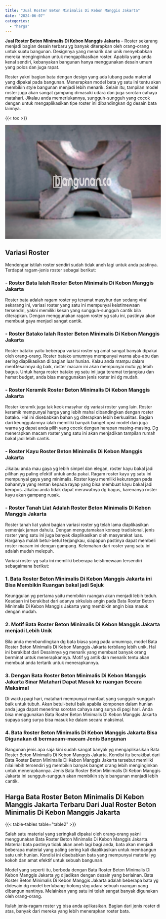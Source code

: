 ```yaml
---
title: "Jual Roster Beton Minimalis Di Kebon Manggis Jakarta"
date: "2024-06-07"
categories: 
  - "harga"
---
```


**Jual Roster Beton Minimalis Di Kebon Manggis Jakarta** – Roster sekarang menjadi bagian desain terbaru yg banyak diterapkan oleh orang-orang untuk suatu bangunan. Designnya yang menarik dan unik menyebabkan mereka menginginkan untuk mengaplikasikan roster. Apabila yang anda kenal sendiri, kebanyakan bangunan hanya menggunakan desain umum yang polos dan juga rapat.

Roster yakni bagian bata dengan design yang ada lubang pada material yang dipakai pada bangunan. Menerapkan model bata yg satu ini tentu akan membikin style bangunan menjadi lebih menarik. Selain itu, tampilan model roster juga akan sangat gampang dimasuki udara dan juga sorotan cahaya matahari. Jikalau anda memerlukannya, sungguh-sungguh yang cocok dengan untuk mengaplikasikan tipe roster ini dibandingkan dg desain bata lainnya.

{{< toc >}}

![Jual Roster Beton Minimalis Di Kebon Manggis Jakarta](/images/bata-roster-minimalis-15.png)

## Variasi Roster

Mendengar istilah roster sendiri sudah tidak aneh lagi untuk anda pastinya. Terdapat ragam-jenis roster sebagai berikut:

### \- Roster Bata Ialah Roster Beton Minimalis Di Kebon Manggis Jakarta

Roster bata adalah ragam roster yg teramat masyhur dan sedang viral sekarang ini, variasi roster yang satu ini mempunyai keistimewaan tersendiri, yakni memiliki kesan yang sungguh-sungguh cantik bila diterapkan. Dengan menggunakan ragam roster yg satu ini, pastinya akan membuat gaya menjadi sangat cantik.

### \- Roster Batako Ialah Roster Beton Minimalis Di Kebon Manggis Jakarta

Roster batako yaitu beberapa variasi roster yg amat sangat banyak dipakai oleh orang-orang. Roster batako umumnya mempunyai warna abu-abu dan sering diaplikasikan di bagian luar hunian. Kalau anda mampu dalam menDesainnya dg baik, roster macam ini akan mempunyai mutu yg lebih bagus. Untuk harga roster batako yg satu ini juga teramat terjangkau dan hemat budget, anda bisa menggunakan jenis roster ini dg mudah.

### \- Roster Keramik Roster Beton Minimalis Di Kebon Manggis Jakarta

Roster keramik juga tak keok masyhur dg variasi roster yang lain. Roster keramik mempunyai harga yang lebih mahal dibandingkan dengan roster batako. Hal ini disebabkan bahan yg diterapkan lebih berkualitas. Bagian dari keunggulannya ialah memiliki banyak banget opsi model dan juga warna yg dapat anda pilih yang cocok dengan harapan masing-masing. Dg menerapkan macam roster yang satu ini akan menjadikan tampilan rumah bakal jadi lebih cantik.

### \- Roster Kayu Roster Beton Minimalis Di Kebon Manggis Jakarta

Jikalau anda mau gaya yg lebih simpel dan elegan, roster kayu bakal jadi pilihan yg paling efektif untuk anda pakai. Ragam roster kayu yg satu ini mempunyai gaya yang minimalis. Roster kayu memiliki kekurangan pada bahannya yang rentan kepada rayap yang bisa membuat kayu bakal jadi keropos. Jikalau anda tidak dapat merawatnya dg bagus, karenanya roster kayu akan gampang rusak.

### \- Roster Tanah Liat Adalah Roster Beton Minimalis Di Kebon Manggis Jakarta

Roster tanah liat yakni bagian variasi roster yg telah lama diaplikasikan semenjak jaman dahulu. Dengan mengutamakan konsep tradisional, jenis roster yang satu ini juga banyak diaplikasikan oleh masyarakat luas. Harganya malah betul-betul terjangkau, siapapun pastinya dapat membeli roster macam ini dengan gampang. Kelemahan dari roster yang satu ini adalah mudah melepuh.

Variasi roster yg satu ini memiliki beberapa keistimewaan tersendiri sebagaimana berikut:

### 1\. Bata Roster Beton Minimalis Di Kebon Manggis Jakarta ini Bisa Membikin Ruangan bakal jadi Sejuk

Keunggulan yg pertama yaitu membikin ruangan akan menjadi lebih teduh. Keadaan ini berakibat dari adanya sirkulais angin pada Bata Roster Beton Minimalis Di Kebon Manggis Jakarta yang membikin angin bisa masuk dengan mudah.

### 2\. Motif Bata Roster Beton Minimalis Di Kebon Manggis Jakarta menjadi Lebih Unik

Bila anda membandingkan dg bata biasa yang pada umumnya, model Bata Roster Beton Minimalis Di Kebon Manggis Jakarta terbilang lebih unik. Hal ini berakibat dari Desainnya yg menarik yang membuat banyak orang berminat untuk menerapkannya. Motif yg antik dan menarik tentu akan membuat anda tertarik untuk menerapkannya.

### 3\. Dengan Bata Roster Beton Minimalis Di Kebon Manggis Jakarta Sinar Matahari Dapat Masuk ke ruangan Secara Maksimal

Di waktu pagi hari, matahari mempunyai manfaat yang sungguh-sungguh baik untuk tubuh. Akan betul-betul baik apabila komponen dalam hunian anda juga dapat menerima sorotan cahaya sang surya di pagi hari. Anda bisa menggunakan Bata Roster Beton Minimalis Di Kebon Manggis Jakarta supaya sang surya bisa masuk ke dalam secara maksimal.

### 4\. Bata Roster Beton Minimalis Di Kebon Manggis Jakarta Bisa Digunakan di bermacam-macam Jenis Bangunan

Bangunan jenis apa saja kini sudah sangat banyak yg mengaplikasikan Bata Roster Beton Minimalis Di Kebon Manggis Jakarta. Kondisi itu berakibat dari Bata Roster Beton Minimalis Di Kebon Manggis Jakarta tersebut memiliki nilai lebih tersendiri yg membikin banyak banget orang lebih menginginkan untuk menerapkannya. Jenis Bata Roster Beton Minimalis Di Kebon Manggis Jakarta ini sungguh-sungguh akan membikin style bangunan menjadi lebih cantik.

## Harga Bata Roster Beton Minimalis Di Kebon Manggis Jakarta Terbaru Dari Jual Roster Beton Minimalis Di Kebon Manggis Jakarta

{{< table-tables table="table2" >}}

Salah satu material yang seringkali dipakai oleh orang-orang yakni menggunakan Bata Roster Beton Minimalis Di Kebon Manggis Jakarta. Material bata pastinya tidak akan aneh lagi bagi anda, bata akan menjadi beberapa material yang paling sering kali diaplikasikan untuk membangun satu unit hunian. Kondisi ini disebabkan bata yang mempunyai material yg kokoh dan amat efektif untuk sebuah bangunan.

Model yang seperti itu, berbeda dengan Bata Roster Beton Minimalis Di Kebon Manggis Jakarta yg dijadikan dengan desain yang berlainan. Bata Roster Beton Minimalis Di Kebon Manggis Jakarta adalah beberapa bata yg didesain dg model berlubang-bolong sbg udara sebuah ruangan yang dibangun nantinya. Melainkan yang satu ini telah sangat banyak digunakan oleh orang-orang.

Itulah jenis-ragam roster yg bisa anda aplikasikan. Bagian dari jenis roster di atas, banyak dari mereka yang lebih menerapkan roster bata.
